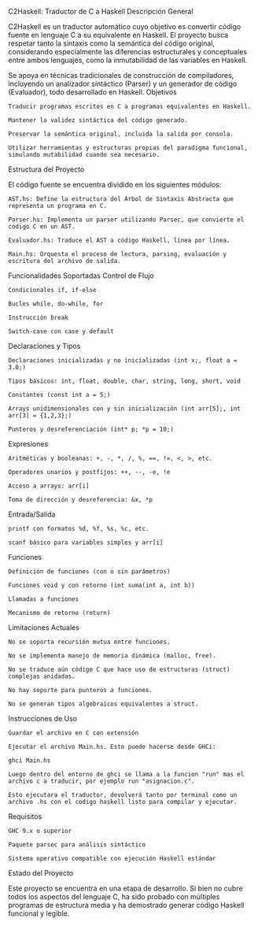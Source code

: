 C2Haskell: Traductor de C a Haskell
Descripción General

C2Haskell es un traductor automático cuyo objetivo es convertir código fuente en lenguaje C a su equivalente en Haskell. El proyecto busca respetar tanto la sintaxis como la semántica del código original, considerando especialmente las diferencias estructurales y conceptuales entre ambos lenguajes, como la inmutabilidad de las variables en Haskell.

Se apoya en técnicas tradicionales de construcción de compiladores, incluyendo un analizador sintáctico (Parser) y un generador de código (Evaluador), todo desarrollado en Haskell.
Objetivos

    Traducir programas escritos en C a programas equivalentes en Haskell.

    Mantener la validez sintáctica del código generado.

    Preservar la semántica original, incluida la salida por consola.

    Utilizar herramientas y estructuras propias del paradigma funcional, simulando mutabilidad cuando sea necesario.

Estructura del Proyecto

El código fuente se encuentra dividido en los siguientes módulos:

    AST.hs: Define la estructura del Árbol de Sintaxis Abstracta que representa un programa en C.

    Parser.hs: Implementa un parser utilizando Parsec, que convierte el código C en un AST.

    Evaluador.hs: Traduce el AST a código Haskell, línea por línea.

    Main.hs: Orquesta el proceso de lectura, parsing, evaluación y escritura del archivo de salida.

Funcionalidades Soportadas
Control de Flujo

    Condicionales if, if-else

    Bucles while, do-while, for

    Instrucción break

    Switch-case con case y default

Declaraciones y Tipos

    Declaraciones inicializadas y no inicializadas (int x;, float a = 3.0;)

    Tipos básicos: int, float, double, char, string, long, short, void

    Constantes (const int a = 5;)

    Arrays unidimensionales con y sin inicialización (int arr[5];, int arr[3] = {1,2,3};)

    Punteros y desreferenciación (int* p; *p = 10;)

Expresiones

    Aritméticas y booleanas: +, -, *, /, %, ==, !=, <, >, etc.

    Operadores unarios y postfijos: ++, --, -e, !e

    Acceso a arrays: arr[i]

    Toma de dirección y desreferencia: &x, *p

Entrada/Salida

    printf con formatos %d, %f, %s, %c, etc.

    scanf básico para variables simples y arr[i]

Funciones

    Definición de funciones (con o sin parámetros)

    Funciones void y con retorno (int suma(int a, int b))

    Llamadas a funciones

    Mecanismo de retorno (return)

Limitaciones Actuales

    No se soporta recursión mutua entre funciones.

    No se implementa manejo de memoria dinámica (malloc, free).

    No se traduce aún código C que hace uso de estructuras (struct) complejas anidadas.

    No hay soporte para punteros a funciones.

    No se generan tipos algebraicos equivalentes a struct.

Instrucciones de Uso

    Guardar el archivo en C con extensión 

    Ejecutar el archivo Main.hs. Esto puede hacerse desde GHCi:

    ghci Main.hs

    Luego dentro del entorno de ghci se llama a la funcion "run" mas el archivo c a traducir, por ejemplo run "asignacion.c".

    Esto ejecutara el traductor, devolverá tanto por terminal como un archivo .hs con el codigo haskell listo para compilar y ejecutar.

Requisitos

    GHC 9.x o superior

    Paquete parsec para análisis sintáctico

    Sistema operativo compatible con ejecución Haskell estándar

Estado del Proyecto

Este proyecto se encuentra en una etapa de desarrollo. Si bien no cubre todos los aspectos del lenguaje C, ha sido probado con múltiples programas de estructura media y ha demostrado generar código Haskell funcional y legible.
